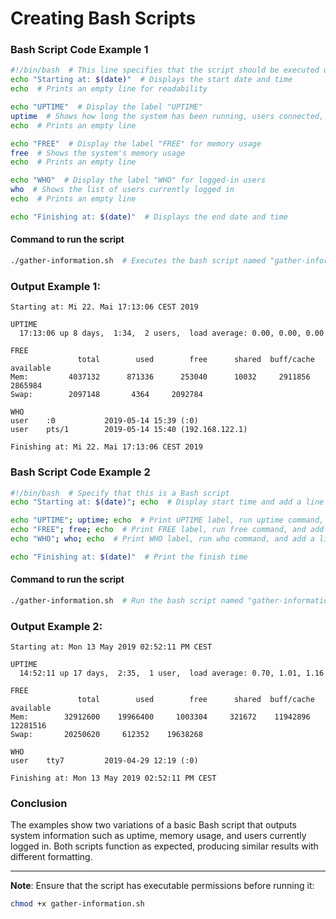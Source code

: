 
# Creating Bash Scripts

### Bash Script Code Example 1
```bash
#!/bin/bash  # This line specifies that the script should be executed using the Bash shell
echo "Starting at: $(date)"  # Displays the start date and time
echo  # Prints an empty line for readability

echo "UPTIME"  # Display the label "UPTIME"
uptime  # Shows how long the system has been running, users connected, and system load
echo  # Prints an empty line

echo "FREE"  # Display the label "FREE" for memory usage
free  # Shows the system's memory usage
echo  # Prints an empty line

echo "WHO"  # Display the label "WHO" for logged-in users
who  # Shows the list of users currently logged in
echo  # Prints an empty line

echo "Finishing at: $(date)"  # Displays the end date and time
```

#### Command to run the script
```bash
./gather-information.sh  # Executes the bash script named "gather-information.sh"
```

### Output Example 1:
```
Starting at: Mi 22. Mai 17:13:06 CEST 2019

UPTIME
  17:13:06 up 8 days,  1:34,  2 users,  load average: 0.00, 0.00, 0.00

FREE
               total        used        free      shared  buff/cache   available
Mem:         4037132      871336      253040      10032     2911856     2865984
Swap:        2097148       4364     2092784

WHO
user    :0           2019-05-14 15:39 (:0)
user    pts/1        2019-05-14 15:40 (192.168.122.1)

Finishing at: Mi 22. Mai 17:13:06 CEST 2019
```

### Bash Script Code Example 2
```bash
#!/bin/bash  # Specify that this is a Bash script
echo "Starting at: $(date)"; echo  # Display start time and add a line break

echo "UPTIME"; uptime; echo  # Print UPTIME label, run uptime command, and add a line break
echo "FREE"; free; echo  # Print FREE label, run free command, and add a line break
echo "WHO"; who; echo  # Print WHO label, run who command, and add a line break

echo "Finishing at: $(date)"  # Print the finish time
```

#### Command to run the script
```bash
./gather-information.sh  # Run the bash script named "gather-information.sh"
```

### Output Example 2:
```
Starting at: Mon 13 May 2019 02:52:11 PM CEST

UPTIME
  14:52:11 up 17 days,  2:35,  1 user,  load average: 0.70, 1.01, 1.16

FREE
               total        used        free      shared  buff/cache   available
Mem:        32912600    19966400     1003304     321672    11942896    12281516
Swap:       20250620     612352    19638268

WHO
user    tty7         2019-04-29 12:19 (:0)

Finishing at: Mon 13 May 2019 02:52:11 PM CEST
```

### Conclusion
The examples show two variations of a basic Bash script that outputs system information such as uptime, memory usage, and users currently logged in. Both scripts function as expected, producing similar results with different formatting.

---

**Note**: Ensure that the script has executable permissions before running it:
```bash
chmod +x gather-information.sh
```
